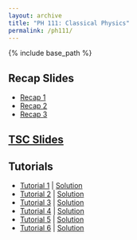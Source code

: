 ```yaml
---
layout: archive
title: "PH 111: Classical Physics"
permalink: /ph111/
---
```

{% include base_path %}

## Recap Slides

- [Recap 1](/files/resources/ph111/ph111_recap1.pdf)
- [Recap 2](/files/resources/ph111/ph111_recap2.pdf)
- [Recap 3](/files/resources/ph111/ph111_recap3.pdf)

## [TSC Slides](/files/resources/ph111/ph111tsc.pdf)

## Tutorials 

- [Tutorial 1](/files/resources/ph111/ph111_tut1.pdf) \| [Solution](/files/resources/ph111/ph111_tut1soln.pdf)
- [Tutorial 2](/files/resources/ph111/ph111_tut2.pdf) \| [Solution](/files/resources/ph111/ph111_tut2soln.pdf)
- [Tutorial 3](/files/resources/ph111/ph111_tut3.pdf) \| [Solution](/files/resources/ph111/ph111_tut3soln.pdf)
- [Tutorial 4](/files/resources/ph111/ph111_tut4.pdf) \| [Solution](/files/resources/ph111/ph111_tut4soln.pdf)
- [Tutorial 5](/files/resources/ph111/ph111_tut5.pdf) \| [Solution](/files/resources/ph111/ph111_tut5soln.pdf)
- [Tutorial 6](/files/resources/ph111/ph111_tut6.pdf) \| [Solution](/files/resources/ph111/ph111_tut6soln.pdf)

